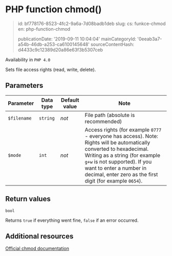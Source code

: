 PHP function chmod()
====================

> id: bf778176-8523-4fc2-9a6a-7d08badb1deb
> slug:
> 	cs: funkce-chmod
> 	en: php-function-chmod
> 
> publicationDate: '2019-09-11 10:04:04'
> mainCategoryId: '0eeab3a7-a54b-46db-a253-ca6100145648'
> sourceContentHash: d4433c9c12389d20a86e63f3b5307ceb

Availability in `PHP 4.0`

Sets file access rights (read, write, delete).

Parameters
--------------

| Parameter | Data type | Default value | Note |
|-----|-----|-----|-----|
| `$filename` | `string` | *not* | File path (absolute is recommended) |
| `$mode` | `int` | *not* | Access rights (for example `0777` - everyone has access). Note: Rights will be automatically converted to hexadecimal. Writing as a string (for example `g+w` is not supported). If you want to enter a number in decimal, enter zero as the first digit (for example `0654`).


Return values
----------------

`bool`

Returns `true` if everything went fine, `false` if an error occurred.

Additional resources
------------

[Official chmod documentation](https://www.php.net/manual/en/function.chmod.php)
